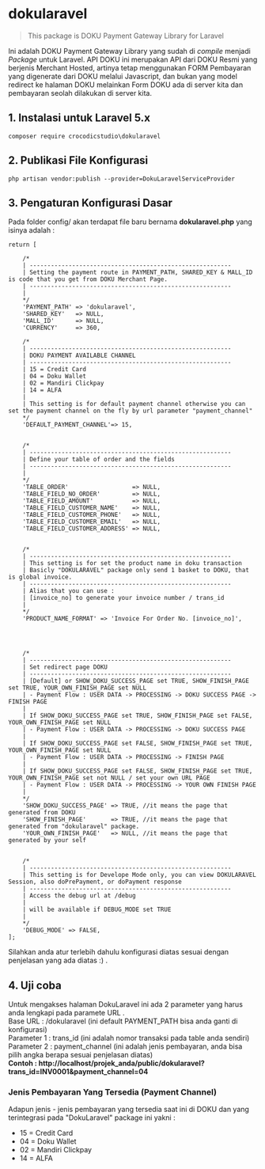 # dokularavel
> This package is DOKU Payment Gateway Library for Laravel

Ini adalah DOKU Payment Gateway Library yang sudah di *compile* menjadi *Package* untuk Laravel. API DOKU ini merupakan API dari DOKU Resmi yang berjenis Merchant Hosted, artinya tetap menggunakan FORM Pembayaran yang digenerate dari DOKU melalui Javascript, dan bukan yang model redirect ke halaman DOKU melainkan Form DOKU ada di server kita dan pembayaran seolah dilakukan di server kita.

## 1. Instalasi untuk Laravel 5.x
```
composer require crocodicstudio\dokularavel
```
## 2. Publikasi File Konfigurasi
```
php artisan vendor:publish --provider=DokuLaravelServiceProvider
```
## 3. Pengaturan Konfigurasi Dasar
Pada folder config/ akan terdapat file baru bernama **dokularavel.php** yang isinya adalah :
```
return [
	
	/*
	| ---------------------------------------------------------
	| Setting the payment route in PAYMENT_PATH, SHARED_KEY & MALL_ID is code that you get from DOKU Merchant Page.
	| ---------------------------------------------------------
	|
	*/
	'PAYMENT_PATH' => 'dokularavel',
	'SHARED_KEY'   => NULL, 
	'MALL_ID'      => NULL,
	'CURRENCY'	   => 360,

	/*
	| ---------------------------------------------------------
	| DOKU PAYMENT AVAILABLE CHANNEL 
	| ---------------------------------------------------------
	| 15 = Credit Card
	| 04 = Doku Wallet
	| 02 = Mandiri Clickpay
	| 14 = ALFA
	|
	| This setting is for default payment channel otherwise you can set the payment channel on the fly by url parameter "payment_channel"
	*/	
	'DEFAULT_PAYMENT_CHANNEL'=> 15, 		


	/* 
	| ---------------------------------------------------------
	| Define your table of order and the fields
	| ---------------------------------------------------------
	| 
	*/
	'TABLE_ORDER'                  => NULL,
	'TABLE_FIELD_NO_ORDER'         => NULL,
	'TABLE_FIELD_AMOUNT'           => NULL,
	'TABLE_FIELD_CUSTOMER_NAME'    => NULL,
	'TABLE_FIELD_CUSTOMER_PHONE'   => NULL,
	'TABLE_FIELD_CUSTOMER_EMAIL'   => NULL,
	'TABLE_FIELD_CUSTOMER_ADDRESS' => NULL,


	/* 
	| ---------------------------------------------------------
	| This setting is for set the product name in doku transaction
	| Basicly "DOKULARAVEL" package only send 1 basket to DOKU, that is global invoice. 
	| ---------------------------------------------------------
	| Alias that you can use : 
	| [invoice_no] to generate your invoice number / trans_id 
	| 
	*/
	'PRODUCT_NAME_FORMAT' => 'Invoice For Order No. [invoice_no]',




	/* 
	| ---------------------------------------------------------
	| Set redirect page DOKU 
	| ---------------------------------------------------------
	| [Default] or SHOW_DOKU_SUCCESS_PAGE set TRUE, SHOW_FINISH_PAGE set TRUE, YOUR_OWN_FINISH_PAGE set NULL
	| - Payment Flow : USER DATA -> PROCESSING -> DOKU SUCCESS PAGE -> FINISH PAGE
	|
	| If SHOW_DOKU_SUCCESS_PAGE set TRUE, SHOW_FINISH_PAGE set FALSE, YOUR_OWN_FINISH_PAGE set NULL
	| - Payment Flow : USER DATA -> PROCESSING -> DOKU SUCCESS PAGE
	| 
	| If SHOW_DOKU_SUCCESS_PAGE set FALSE, SHOW_FINISH_PAGE set TRUE, YOUR_OWN_FINISH_PAGE set NULL
	| - Payment Flow : USER DATA -> PROCESSING -> FINISH PAGE
	| 
	| If SHOW_DOKU_SUCCESS_PAGE set FALSE, SHOW_FINISH_PAGE set TRUE, YOUR_OWN_FINISH_PAGE set not NULL / set your own URL PAGE
	| - Payment Flow : USER DATA -> PROCESSING -> YOUR OWN FINISH PAGE
	| 
	*/
	'SHOW_DOKU_SUCCESS_PAGE' => TRUE, //it means the page that generated from DOKU
	'SHOW_FINISH_PAGE'       => TRUE, //it means the page that generated from "dokularavel" package.
	'YOUR_OWN_FINISH_PAGE'   => NULL, //it means the page that generated by your self


	/* 
	| ---------------------------------------------------------
	| This setting is for Develope Mode only, you can view DOKULARAVEL Session, also doPrePayment, or doPayment response
	| ---------------------------------------------------------
	| Access the debug url at /debug
	| 
	| will be available if DEBUG_MODE set TRUE
	|
	*/
	'DEBUG_MODE' => FALSE,
];
```
Silahkan anda atur terlebih dahulu konfigurasi diatas sesuai dengan penjelasan yang ada diatas :) .
## 4. Uji coba
Untuk mengakses halaman DokuLaravel ini ada 2 parameter yang harus anda lengkapi pada paramete URL .   
Base URL : /dokularavel (ini default PAYMENT_PATH bisa anda ganti di konfigurasi)  
Parameter 1 : trans_id (ini adalah nomor transaksi pada table anda sendiri)  
Parameter 2 : payment_channel (ini adalah jenis pembayaran, anda bisa pilih angka berapa sesuai penjelasan diatas)  
**Contoh : http://localhost/projek_anda/public/dokularavel?trans_id=INV0001&payment_channel=04**

### Jenis Pembayaran Yang Tersedia (Payment Channel)
Adapun jenis - jenis pembayaran yang tersedia saat ini di DOKU dan yang terintegrasi pada "DokuLaravel" package ini yakni :   
- 15 = Credit Card
- 04 = Doku Wallet
- 02 = Mandiri Clickpay
- 14 = ALFA

